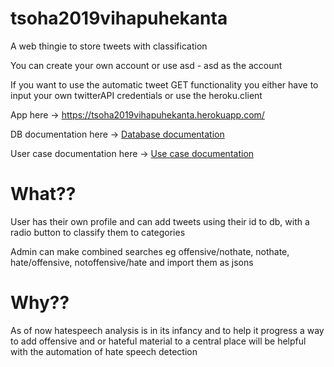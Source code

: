 # tsoha2019vihapuhekanta
 A web thingie to store tweets with classification
 
 You can create your own account or use asd - asd as the account

If you want to use the automatic tweet GET functionality you either have to input your own twitterAPI credentials or use the heroku.client
 
 App here -> https://tsoha2019vihapuhekanta.herokuapp.com/
 
 DB documentation here -> [Database documentation](https://github.com/Banskumansku/tsoha2019vihapuhekanta/blob/master/Documentation/dbdiagram.png)

 User case documentation here -> [Use case documentation](https://github.com/Banskumansku/tsoha2019vihapuhekanta/blob/master/Documentation/Usecase.md)

 # What??
 User has their own profile and can add tweets using their id to db, with a radio button to classify them to categories
 
 Admin can make combined searches eg offensive/nothate, nothate, hate/offensive, notoffensive/hate and import them as jsons
 
 # Why??
 As of now hatespeech analysis is in its infancy and to help it progress a way to add offensive and or hateful material to a central place will be helpful with the automation of hate speech detection
 
 
